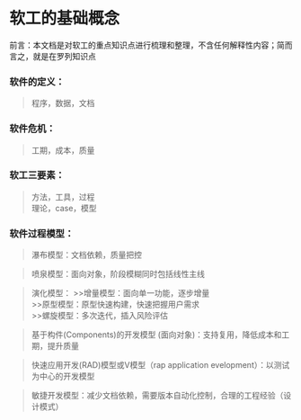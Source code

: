 # 软工的基础概念
前言：本文档是对软工的重点知识点进行梳理和整理，不含任何解释性内容；简而言之，就是在罗列知识点
### 软件的**定义**：
>程序，数据，文档  

### 软件**危机**：  
>工期，成本，质量  

### 软工**三要素**：
>方法，工具，过程  
>理论，case，模型

### 软件**过程模型**：

>瀑布模型：文档依赖，质量把控

>喷泉模型：面向对象，阶段模糊同时包括线性主线

>演化模型：
	>>增量模型：面向单一功能，逐步增量  
	>>原型模型：原型快速构建，快速把握用户需求  
	>>螺旋模型：多次迭代，插入风险评估  

>基于构件(Components)的开发模型 (面向对象)：支持复用，降低成本和工期，提升质量

>快速应用开发(RAD)模型或V模型（rap application evelopment）：以测试为中心的开发模型

>敏捷开发模型：减少文档依赖，需要版本自动化控制，合理的工程经验（设计模式）
